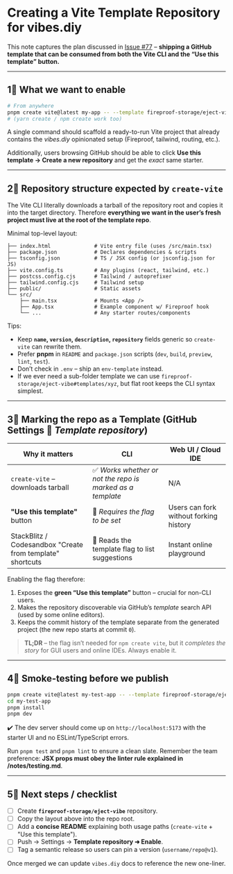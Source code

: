 # Creating a Vite Template Repository for **vibes.diy**

This note captures the plan discussed in [Issue #77](https://github.com/fireproof-storage/vibes.diy/issues/77) – **shipping a GitHub template that can be consumed from both the Vite CLI and the “Use this template” button.**

---

## 1⃣ What we want to enable

```bash
# From anywhere
pnpm create vite@latest my-app -- --template fireproof-storage/eject-vibe
# (yarn create / npm create work too)
```

A single command should scaffold a ready-to-run Vite project that already contains the *vibes.diy* opinionated setup (Fireproof, tailwind, routing, etc.).

Additionally, users browsing GitHub should be able to click **Use this template → Create a new repository** and get the *exact* same starter.

---

## 2⃣ Repository structure expected by `create-vite`
The Vite CLI literally downloads a tarball of the repository root and copies it into the target directory.  Therefore **everything we want in the user’s fresh project must live at the root of the template repo**.

Minimal top-level layout:

```
├── index.html              # Vite entry file (uses /src/main.tsx)
├── package.json            # Declares dependencies & scripts
├── tsconfig.json           # TS / JSX config (or jsconfig.json for JS)
├── vite.config.ts          # Any plugins (react, tailwind, etc.)
├── postcss.config.cjs      # Tailwind / autoprefixer
├── tailwind.config.cjs     # Tailwind setup
├── public/                 # Static assets
└── src/
    ├── main.tsx            # Mounts <App />
    ├── App.tsx             # Example component w/ Fireproof hook
    └── ...                 # Any starter routes/components
```

Tips:
* Keep **`name`, `version`, `description`, `repository`** fields generic so `create-vite` can rewrite them.
* Prefer **pnpm** in `README` and `package.json` scripts (`dev`, `build`, `preview`, `lint`, `test`).
* Don’t check in `.env` – ship an `env-template` instead.
* If we ever need a sub-folder template we can use `fireproof-storage/eject-vibe#templates/xyz`, but flat root keeps the CLI syntax simplest.

---

## 3⃣ Marking the repo as a **Template** (GitHub Settings ▸ *Template repository*)

| Why it matters | CLI | Web UI / Cloud IDE |
|---|---|---|
| `create-vite` – downloads tarball | ✅ *Works whether or not the repo is marked as a template* | N/A |
| **"Use this template"** button | 🔸 *Requires the flag to be set* | Users can fork without forking history |
| StackBlitz / Codesandbox "Create from template" shortcuts | 🔸 Reads the template flag to list suggestions | Instant online playground |

Enabling the flag therefore:
1. Exposes the **green “Use this template”** button – crucial for non-CLI users.
2. Makes the repository discoverable via GitHub’s *template* search API (used by some online editors).
3. Keeps the commit history of the template separate from the generated project (the new repo starts at commit `0`).

> **TL;DR** – the flag isn’t needed for `npm create vite`, but it *completes the story* for GUI users and online IDEs. Always enable it.

---

## 4⃣ Smoke-testing before we publish

```bash
pnpm create vite@latest my-test-app -- --template fireproof-storage/eject-vibe
cd my-test-app
pnpm install
pnpm dev
```

✔️ The dev server should come up on `http://localhost:5173` with the starter UI and no ESLint/TypeScript errors.

Run `pnpm test` and `pnpm lint` to ensure a clean slate.  Remember the team preference: **JSX props must obey the linter rule explained in /notes/testing.md**.

---

## 5⃣ Next steps / checklist
- [ ] Create **`fireproof-storage/eject-vibe`** repository.
- [ ] Copy the layout above into the repo root.
- [ ] Add a **concise README** explaining both usage paths (`create-vite` + "Use this template").
- [ ] Push → Settings → **Template repository ➜ Enable**.
- [ ] Tag a semantic release so users can pin a version (`username/repo@v1`).

Once merged we can update `vibes.diy` docs to reference the new one-liner.
